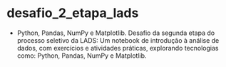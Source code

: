 # desafio_2_etapa_lads
- Python, Pandas, NumPy e Matplotlib.
Desafio da segunda etapa do processo seletivo da LADS:
Um notebook de introdução à análise de dados, com exercícios e atividades práticas, explorando tecnologias como: Python, Pandas, NumPy e Matplotlib.
